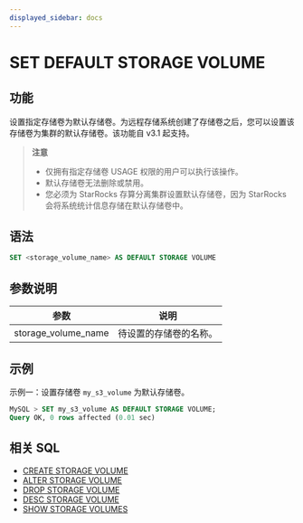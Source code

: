 ```yaml
---
displayed_sidebar: docs
---
```


# SET DEFAULT STORAGE VOLUME

## 功能

设置指定存储卷为默认存储卷。为远程存储系统创建了存储卷之后，您可以设置该存储卷为集群的默认存储卷。该功能自 v3.1 起支持。

> **注意**
>
> - 仅拥有指定存储卷 USAGE 权限的用户可以执行该操作。
> - 默认存储卷无法删除或禁用。
> - 您必须为 StarRocks 存算分离集群设置默认存储卷，因为 StarRocks 会将系统统计信息存储在默认存储卷中。

## 语法

```SQL
SET <storage_volume_name> AS DEFAULT STORAGE VOLUME
```

## 参数说明

| **参数**            | **说明**               |
| ------------------- | ---------------------- |
| storage_volume_name | 待设置的存储卷的名称。 |

## 示例

示例一：设置存储卷 `my_s3_volume` 为默认存储卷。

```SQL
MySQL > SET my_s3_volume AS DEFAULT STORAGE VOLUME;
Query OK, 0 rows affected (0.01 sec)
```

## 相关 SQL

- [CREATE STORAGE VOLUME](./CREATE_STORAGE_VOLUME.md)
- [ALTER STORAGE VOLUME](./ALTER_STORAGE_VOLUME.md)
- [DROP STORAGE VOLUME](./DROP_STORAGE_VOLUME.md)
- [DESC STORAGE VOLUME](./DESC_STORAGE_VOLUME.md)
- [SHOW STORAGE VOLUMES](./SHOW_STORAGE_VOLUMES.md)
